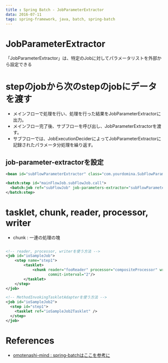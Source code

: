 ```yaml
---
title : Spring Batch - JobParameterExtractor
data: 2016-07-11
tags: spring-framework, java, batch, spring-batch
---
```


# JobParameterExtractor


「JobParameterExtractor」は、特定のJobに対してパラメータリストを外部から設定できる


# stepのjobから次のstepのjobにデータを渡す

+ メインフローで処理を行い、処理を行った結果をJobParameterExtractorに出力。
+ メインフロー完了後、サブフローを呼び出し、JobParameterExtractorを渡す。
+ サブフローでは、JobExecutionDeciderによってJobParameterExtractorに記録されたパラメータ分処理を繰り返す。


## job-parameter-extractorを設定

```xml
<bean id="subFlowParameterExtractor" class="com.yourdomina.SubFlowParameterExtractor" />

<batch:step id="mainFlowJob.subFlowJob.call">
  <batch:job ref="subFlowJob" job-parameters-extractor="subFlowParameterExtractor" />
</batch:step>
```


# tasklet, chunk, reader, processor, writer

+ chunk : 一連の処理の塊


```xml

<!-- reader, processor, writerを使う方法 -->
<job id="ioSampleJob">
    <step name="step1">
        <tasklet>
            <chunk reader="fooReader" processor="compositeProcessor" writer="foobarWriter"
                   commit-interval="2"/>
        </tasklet>
    </step>
</job>

<!-- MethodInvokingTaskletAdapterを使う方法 -->
<job id="ioSampleJob2">
  <step id="step1">
    <tasklet ref="ioSampleJob2Tasklet" />
  </step>
</job>
```


# References

+ [omotenashi-mind : spring-batchはここを参考に](http://www.omotenashi-mind.com/)
